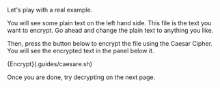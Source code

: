 Let's play with a real example.

You will see some plain text on the left hand side. This file is the text you want to encrypt. Go ahead and change the plain text to anything you like.

Then, press the button below to encrypt the file using the Caesar Cipher. You will see the encrypted text in the panel below it. 

{Encrypt}(.guides/caesare.sh)

Once you are done, try decrypting on the next page.



